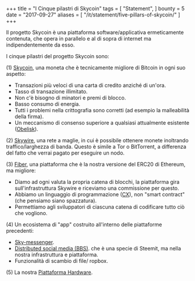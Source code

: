 +++
title = "I Cinque pilastri di Skycoin"
tags = [
    "Statement",
]
bounty = 5
date = "2017-09-27"
aliases = [
	"/it/statement/five-pillars-of-skycoin/"
]
+++

Il progetto Skycoin è una piattaforma software/applicativa ermeticamente contenuta,
che opera in parallelo e al di sopra di internet ma indipendentemente da esso.

I cinque pilastri del progetto Skycoin sono:

(1) [Skycoin](https://github.com/skycoin/skycoin), una moneta che è tecnicamente migliore di
   Bitcoin in ogni suo aspetto:

 - Transazioni più veloci di una carta di credito anziché di un'ora.
 - Tasso di transazione illimitato.
 - Non c'è bisogno di minatori e premi di blocco.
 - Basso consumo di energia.
 - Tutti i problemi nella crittografia sono corretti (ad esempio la malleabilità della firma).
 - Un meccanismo di consenso superiore a qualsiasi attualmente esistente
   ([Obelisk](/statement/obelisk-the-skycoin-consensus-algorithm/)).

(2) [Skywire](/tags/skywire/), una rete a maglie, in cui è possibile ottenere monete inoltrando
   traffico/larghezza di banda. Questo è simile a Tor o BitTorrent,
   a differenza del fatto che verrai pagato per eseguire un nodo.

(3) [Fiber](https://www.skycoin.net/fiber/), una piattaforma che è la nostra versione del
   ERC20 di Ethereum, ma migliore:

 - Diamo ad ogni valuta la propria catena di blocchi, la piattaforma gira sull'infrastruttura
   Skywire e riceviamo una commissione per questo.
 - Abbiamo un linguaggio di programmazione ([CX](/overview/cx-overview/)),
   non "smart contract" (che pensiamo siano spazzatura).
 - Permettiamo agli sviluppatori di ciascuna catena di codificare tutto ciò che vogliono.

(4) Un ecosistema di "app" costruito all'interno delle piattaforme precedenti:

 - [Sky-messenger](http://messenger.skycoin.net/).
 - [Distributed social media (BBS)](https://github.com/skycoin/bbs).
   che è una specie di Steemit, ma nella nostra infrastruttura e piattaforma.
 - Funzionalità di scambio di file/ ropbox.

(5) La nostra [Piattaforma Hardware](/statement/skywire-miner-hardware-for-the-next-internet/).
